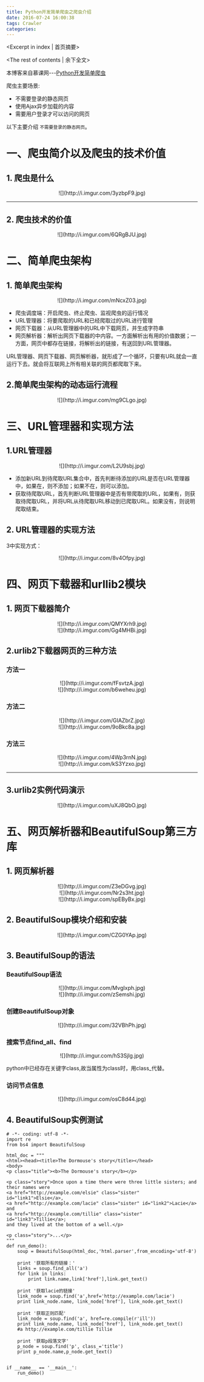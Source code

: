```yaml
---
title: Python开发简单爬虫之爬虫介绍
date: 2016-07-24 16:00:38
tags: Crawler
categories:
---
```

<Excerpt in index | 首页摘要> 
<!-- more -->
<The rest of contents | 余下全文>

本博客来自慕课网---[Python开发简单爬虫](http://www.imooc.com/view/563)

爬虫主要场景:
- 不需要登录的静态网页
- 使用Ajax异步加载的内容
- 需要用户登录才可以访问的网页

以下主要介绍 `不需要登录的静态网页`。

# 一、爬虫简介以及爬虫的技术价值

## 1. 爬虫是什么

<center>![](http://i.imgur.com/3yzbpF9.jpg)</center>

----------


## 2. 爬虫技术的价值

<center>![](http://i.imgur.com/6QRgBJU.jpg)</center>

# 二、简单爬虫架构

## 1. 简单爬虫架构

<center>![](http://i.imgur.com/mNcxZ03.jpg)</center>

- 爬虫调度端：开启爬虫、终止爬虫、监视爬虫的运行情况
- URL管理器：将要爬取的URL和已经爬取过的URL进行管理
- 网页下载器：从URL管理器中的URL中下载网页，并生成字符串
- 网页解析器：解析出网页下载器的中内容。一方面解析出有用的价值数据；一方面，网页中都存在链接，将解析出的链接，有送回到URL管理器。

URL管理器、网页下载器、网页解析器，就形成了一个循环，只要有URL就会一直运行下去。就会将互联网上所有相关联的网页都爬取下来。


## 2.简单爬虫架构的动态运行流程

<center>![](http://i.imgur.com/mg9CLgo.jpg)</center>

# 三、URL管理器和实现方法

## 1.URL管理器

<center>![](http://i.imgur.com/L2U9sbj.jpg)</center>

- 添加新URL到待爬取URL集合中，首先判断待添加的URL是否在URL管理器中，如果在，则不添加；如果不在，则可以添加。
- 获取待爬取URL，首先判断URL管理器中是否有带爬取的URL，如果有，则获取待爬取URL，并将URL从待爬取URL移动到已爬取URL。如果没有，则说明爬取结束。

## 2. URL管理器的实现方法

3中实现方式：

<center>![](http://i.imgur.com/8v4Ofpy.jpg)</center>

# 四、网页下载器和urllib2模块

## 1. 网页下载器简介

<center>![](http://i.imgur.com/QMYXrh9.jpg)</center>

<center>![](http://i.imgur.com/Gg4MHBi.jpg)</center>


## 2.urlib2下载器网页的三种方法
### 方法一
<center>![](http://i.imgur.com/fFsvtzA.jpg)</center>

<center>![](http://i.imgur.com/b6weheu.jpg)</center>

### 方法二
<center>![](http://i.imgur.com/GIAZbrZ.jpg)</center>

<center>![](http://i.imgur.com/9oBkc8a.jpg)</center>

### 方法三
<center>![](http://i.imgur.com/4Wp3rnN.jpg)</center>
<center>![](http://i.imgur.com/kS3Yzxo.jpg)</center>

----------

## 3.urlib2实例代码演示
<center>![](http://i.imgur.com/uXJ8QbO.jpg)</center>

# 五、网页解析器和BeautifulSoup第三方库

## 1. 网页解析器

<center>![](http://i.imgur.com/Z3eDGvg.jpg)</center>

<center>![](http://i.imgur.com/Nr2s3ht.jpg)</center>

<center>![](http://i.imgur.com/spEByBx.jpg)</center>

## 2. BeautifulSoup模块介绍和安装

<center>![](http://i.imgur.com/CZG0YAp.jpg)</center>

## 3. BeautifulSoup的语法
### BeautifulSoup语法
<center>![](http://i.imgur.com/MvgIxph.jpg)</center>

<center>![](http://i.imgur.com/zSemshi.jpg)</center>

### 创建BeautifulSoup对象
<center>![](http://i.imgur.com/32VBhPh.jpg)</center>

### 搜索节点find_all、find
<center>![](http://i.imgur.com/hS3Sjlg.jpg)</center>

python中已经存在关键字class,故当属性为class时，用class_代替。

### 访问节点信息
<center>![](http://i.imgur.com/osC8d44.jpg)</center>

## 4. BeautifulSoup实例测试
	
	# -*- coding: utf-8 -*-
	import re
	from bs4 import BeautifulSoup

	html_doc = """
	<html><head><title>The Dormouse's story</title></head>
	<body>
	<p class="title"><b>The Dormouse's story</b></p>

	<p class="story">Once upon a time there were three little sisters; and their names were
	<a href="http://example.com/elsie" class="sister" id="link1">Elsie</a>,
	<a href="http://example.com/lacie" class="sister" id="link2">Lacie</a> and
	<a href="http://example.com/tillie" class="sister" id="link3">Tillie</a>;
	and they lived at the bottom of a well.</p>

	<p class="story">...</p>
	"""
	def run_demo():
    	soup = BeautifulSoup(html_doc,'html.parser',from_encoding='utf-8')

    	print '获取所有的链接：'
    	links = soup.find_all('a')
    	for link in links:
        	print link.name,link['href'],link.get_text()

    	print '获取lacie的链接'
    	link_node = soup.find('a',href='http://example.com/lacie')
    	print link_node.name, link_node['href'], link_node.get_text()

    	print '获取正则匹配'
    	link_node = soup.find('a', href=re.compile(r'ill'))
    	print link_node.name, link_node['href'], link_node.get_text()
    	#a http://example.com/tillie Tillie

    	print '获取p段落文字'
    	p_node = soup.find('p', class_='title')
    	print p_node.name,p_node.get_text()


	if __name__ == '__main__':
    	run_demo()






